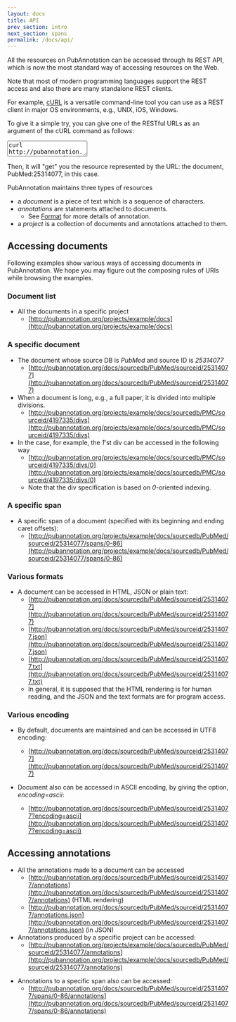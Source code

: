 ```yaml
---
layout: docs
title: API
prev_section: intro
next_section: spans
permalink: /docs/api/
---
```


All the resources on PubAnnotation can be accessed through its REST API,
which is now the most standard way of accessing resources on the Web.

Note that most of modern programming languages support the REST access and
also there are many standalone REST clients.

For example, [cURL](http://curl.haxx.se/) is a versatile command-line tool you can use as a REST client in major OS environments, e.g., UNIX, iOS, Windows.

To give it a simple try, you can give one of the RESTful URLs as an argument of the cURL command as follows:
<textarea class="command" readonly="readonly">
curl http://pubannotation.org/docs/sourcedb/PubMed/sourceid/25314077.json
</textarea>
Then, it will "get" you the resource represented by the URL: the document, PubMed:25314077, in this case.

PubAnnotation maintains three types of resources

* a *document* is a piece of text which is a sequence of characters.
* *annotations* are statements attached to documents.
   * See [Format]({{site.baseurl}}/docs/annotation-format/) for more details of annotation.
* a *project* is a collection of documents and annotations attached to them.

## Accessing documents

Following examples show various ways of accessing documents in PubAnnotation.
We hope you may figure out the composing rules of URIs while browsing the examples.

### Document list
<!-- * All the documents in PubAnnotation
  * [http://pubannotation.org/docs](http://pubannotation.org/docs)
* All the documents from the same source DB, *PMC*
  * [http://pubannotation.org/docs/sourcedb/PMC](http://pubannotation.org/docs/sourcedb/PMC)
  * the name of source DB is case-sensitive
 -->
* All the documents in a specific project
  * [http://pubannotation.org/projects/example/docs](http://pubannotation.org/projects/example/docs)

### A specific document
* The document whose source DB is *PubMed* and source ID is *25314077*
  * [http://pubannotation.org/docs/sourcedb/PubMed/sourceid/25314077](http://pubannotation.org/docs/sourcedb/PubMed/sourceid/25314077)
* When a document is long, e.g., a full paper, it is divided into multiple divisions.
  * [http://pubannotation.org/projects/example/docs/sourcedb/PMC/sourceid/4197335/divs](http://pubannotation.org/projects/example/docs/sourcedb/PMC/sourceid/4197335/divs)
* In the case, for example, the *1*'st div can be accessed in the following way
  * [http://pubannotation.org/projects/example/docs/sourcedb/PMC/sourceid/4197335/divs/0](http://pubannotation.org/projects/example/docs/sourcedb/PMC/sourceid/4197335/divs/0)
  * Note that the div specification is based on *0*-oriented indexing.

### A specific span
* A specific span of a document (specified with its beginning and ending caret offsets):
  * [http://pubannotation.org/projects/example/docs/sourcedb/PubMed/sourceid/25314077/spans/0-86](http://pubannotation.org/projects/example/docs/sourcedb/PubMed/sourceid/25314077/spans/0-86)

### Various formats
* A document can be accessed in HTML, JSON or plain text:
  * [http://pubannotation.org/docs/sourcedb/PubMed/sourceid/25314077](http://pubannotation.org/docs/sourcedb/PubMed/sourceid/25314077)
  * [http://pubannotation.org/docs/sourcedb/PubMed/sourceid/25314077.json](http://pubannotation.org/docs/sourcedb/PubMed/sourceid/25314077.json)
  * [http://pubannotation.org/docs/sourcedb/PubMed/sourceid/25314077.txt](http://pubannotation.org/docs/sourcedb/PubMed/sourceid/25314077.txt)
  * In general, it is supposed that the HTML rendering is for human reading, and the JSON and the text formats are for program access.

### Various encoding
* By default, documents are maintained and can be accessed in UTF8 encoding:
  * [http://pubannotation.org/docs/sourcedb/PubMed/sourceid/25314077](http://pubannotation.org/docs/sourcedb/PubMed/sourceid/25314077)

* Document also can be accessed in ASCII encoding, by giving the option, *encoding=ascii*:
  * [http://pubannotation.org/docs/sourcedb/PubMed/sourceid/25314077?encoding=ascii](http://pubannotation.org/docs/sourcedb/PubMed/sourceid/25314077?encoding=ascii)

## Accessing annotations
* All the annotations made to a document can be accessed
  * [http://pubannotation.org/docs/sourcedb/PubMed/sourceid/25314077/annotations](http://pubannotation.org/docs/sourcedb/PubMed/sourceid/25314077/annotations) (HTML rendering)
  * [http://pubannotation.org/docs/sourcedb/PubMed/sourceid/25314077/annotations.json](http://pubannotation.org/docs/sourcedb/PubMed/sourceid/25314077/annotations.json) (in JSON)
* Annotations produced by a specific project can be accessed:
  * [http://pubannotation.org/projects/example/docs/sourcedb/PubMed/sourceid/25314077/annotations](http://pubannotation.org/projects/example/docs/sourcedb/PubMed/sourceid/25314077/annotations)

<!-- * Annotations produced by more than one projects also can be accessed in this way:
  * [http://pubannotation.org/docs/sourcedb/PubMed/sourceid/25314077/annotations?projects=[example]](http://pubannotation.org/docs/sourcedb/PubMed/sourceid/25314077/annotations?projects=[example])
 -->

* Annotations to a specific span also can be accessed:
  * [http://pubannotation.org/docs/sourcedb/PubMed/sourceid/25314077/spans/0-86/annotations](http://pubannotation.org/docs/sourcedb/PubMed/sourceid/25314077/spans/0-86/annotations)

